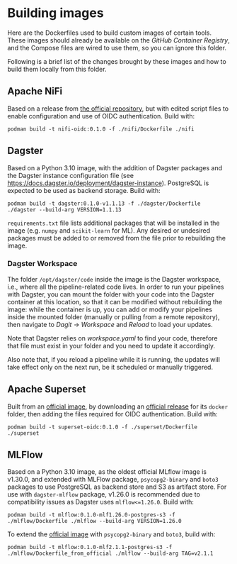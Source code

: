 # Building images
Here are the Dockerfiles used to build custom images of certain tools. These images should already be available on the *GitHub Container Registry*, and the Compose files are wired to use them, so you can ignore this folder.

Following is a brief list of the changes brought by these images and how to build them locally from this folder.

## Apache NiFi
Based on a release from [the official repository](https://github.com/apache/nifi), but with edited script files to enable configuration and use of OIDC authentication. Build with:
```shell
podman build -t nifi-oidc:0.1.0 -f ./nifi/Dockerfile ./nifi
```

## Dagster

Based on a Python 3.10 image, with the addition of Dagster packages and the Dagster instance configuration file (see https://docs.dagster.io/deployment/dagster-instance). PostgreSQL is expected to be used as backend storage. Build with:

```shell
podman build -t dagster:0.1.0-v1.1.13 -f ./dagster/Dockerfile ./dagster --build-arg VERSION=1.1.13
```

`requirements.txt` file lists additional packages that will be installed in the image (e.g. `numpy` and `scikit-learn` for ML). Any desired or undesired packages must be added to or removed from the file prior to rebuilding the image.

### Dagster Workspace

The folder `/opt/dagster/code` inside the image is the Dagster workspace, i.e., where all the pipeline-related code lives. In order to run your pipelines with Dagster, you can mount the folder with your code into the Dagster container at this location, so that it can be modified without rebuilding the image: while the container is up, you can add or modify your pipelines inside the mounted folder (manually or pulling from a remote repository), then navigate to *Dagit* -> *Workspace* and *Reload* to load your updates.

Note that Dagster relies on *workspace.yaml* to find your code, therefore that file must exist in your folder and you need to update it accordingly.

Also note that, if you reload a pipeline while it is running, the updates will take effect only on the next run, be it scheduled or manually triggered.

## Apache Superset
Built from an [official image](https://hub.docker.com/r/apache/superset), by downloading an [official release](https://github.com/apache/superset) for its `docker` folder, then adding the files required for OIDC authentication. Build with:
```shell
podman build -t superset-oidc:0.1.0 -f ./superset/Dockerfile ./superset
```

## MLFlow

Based on a Python 3.10 image, as the oldest official MLflow image is v1.30.0, and extended with MLFlow package, `psycopg2-binary` and `boto3` packages to use PostgreSQL as backend store and S3 as artifact store. For use with `dagster-mlflow` package, v1.26.0 is recommended due to compatibility issues as Dagster uses `mlflow<=1.26.0`. Build with:

```shell
podman build -t mlflow:0.1.0-mlf1.26.0-postgres-s3 -f ./mlflow/Dockerfile ./mlflow --build-arg VERSION=1.26.0
```

To extend the [official image](https://github.com/mlflow/mlflow/pkgs/container/mlflow) with `psycopg2-binary` and `boto3`, build with:

```shell
podman build -t mlflow:0.1.0-mlf2.1.1-postgres-s3 -f ./mlflow/Dockerfile_from_official ./mlflow --build-arg TAG=v2.1.1
```
